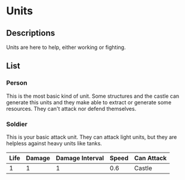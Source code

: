 # Units

## Descriptions

Units are here to help, either working or fighting.

## List

### Person

This is the most basic kind of unit. Some structures and the castle can generate this units and they make able to extract or generate some resources. They can't attack nor defend themselves.

### Soldier

This is your basic attack unit. They can attack light units, but they are helpless against heavy units like tanks.

| Life | Damage | Damage Interval | Speed | Can Attack |
| ---- | ------ | --------------- | ----- | ---------- |
| 1    | 1      | 1               | 0.6   | Castle     |
